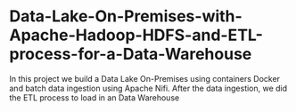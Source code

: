 # Data-Lake-On-Premises-with-Apache-Hadoop-HDFS-and-ETL-process-for-a-Data-Warehouse
In this project we build a Data Lake On-Premises using containers Docker and batch data ingestion using Apache Nifi. After the data ingestion, we did the ETL process to load in an Data Warehouse
